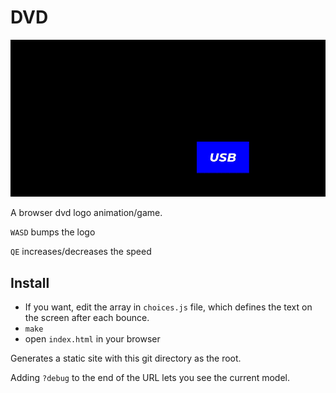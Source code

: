 # DVD

<img src="https://raw.githubusercontent.com/purarue/dvd/master/.github/demo.gif" width=600>

A browser dvd logo animation/game.

`WASD` bumps the logo

`QE` increases/decreases the speed

## Install

- If you want, edit the array in `choices.js` file, which defines the text on the screen after each bounce.
- `make`
- open `index.html` in your browser

Generates a static site with this git directory as the root.

Adding `?debug` to the end of the URL lets you see the current model.
